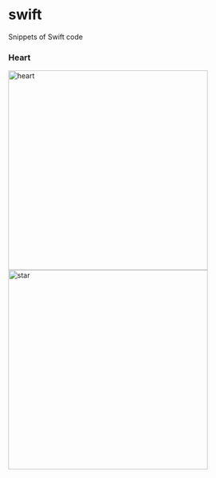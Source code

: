 # swift

Snippets of Swift code


### Heart
<img width="400" alt="heart" src="https://user-images.githubusercontent.com/10599608/144985935-dd699c50-d7fe-45e8-9af7-7a1ea18c528b.png">



<img width="400" alt="star" src="https://user-images.githubusercontent.com/10599608/145702247-e10906b3-8776-42b0-944a-916e781ab4c8.png">
